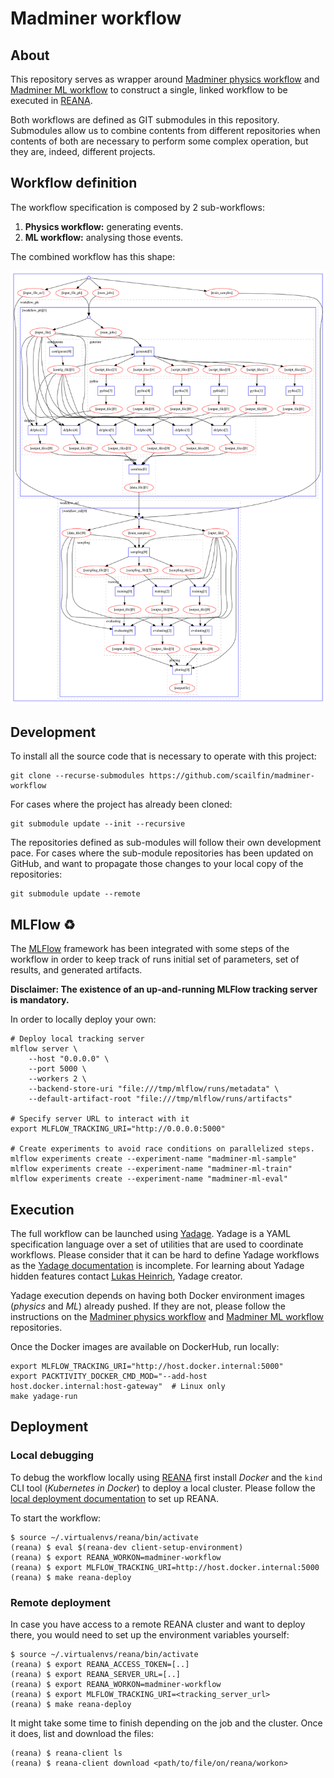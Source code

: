 # Madminer workflow


## About
This repository serves as wrapper around [Madminer physics workflow][madminer-workflow-ph]
and [Madminer ML workflow][madminer-workflow-ml] to construct a single, linked workflow
to be executed in [REANA][reana-website].

Both workflows are defined as GIT submodules in this repository. Submodules allow us
to combine contents from different repositories when contents of both are necessary
to perform some complex operation, but they are, indeed, different projects.


## Workflow definition
The workflow specification is composed by 2 sub-workflows:
1. **Physics workflow:** generating events.
2. **ML workflow:** analysing those events.

The combined workflow has this shape:

![image of the workflow](docs/images/workflow-all.png)


## Development
To install all the source code that is necessary to operate with this project:

```shell script
git clone --recurse-submodules https://github.com/scailfin/madminer-workflow
```

For cases where the project has already been cloned:

```shell script
git submodule update --init --recursive
```

The repositories defined as sub-modules will follow their own development pace.
For cases where the sub-module repositories has been updated on GitHub, and want
to propagate those changes to your local copy of the repositories:

```shell script
git submodule update --remote
```


## MLFlow ♻️
The [MLFlow][mlflow-website] framework has been integrated with some steps of the workflow
in order to keep track of runs initial set of parameters, set of results, and generated artifacts.

**Disclaimer: The existence of an up-and-running MLFlow tracking server is mandatory.**

In order to locally deploy your own:
```shell script
# Deploy local tracking server
mlflow server \                                                 
    --host "0.0.0.0" \
    --port 5000 \
    --workers 2 \
    --backend-store-uri "file:///tmp/mlflow/runs/metadata" \
    --default-artifact-root "file:///tmp/mlflow/runs/artifacts"

# Specify server URL to interact with it
export MLFLOW_TRACKING_URI="http://0.0.0.0:5000"

# Create experiments to avoid race conditions on parallelized steps.
mlflow experiments create --experiment-name "madminer-ml-sample"
mlflow experiments create --experiment-name "madminer-ml-train"
mlflow experiments create --experiment-name "madminer-ml-eval"
```


## Execution
The full workflow can be launched using [Yadage][yadage-repo]. Yadage is a YAML specification
language over a set of utilities that are used to coordinate workflows. Please consider that
it can be hard to define Yadage workflows as the [Yadage documentation][yadage-docs] is incomplete.
For learning about Yadage hidden features contact [Lukas Heinrich][lukas-profile], Yadage creator.

Yadage execution depends on having both Docker environment images (_physics_ and _ML_) already pushed.
If they are not, please follow the instructions on the [Madminer physics workflow][madminer-workflow-ph]
and [Madminer ML workflow][madminer-workflow-ml] repositories.

Once the Docker images are available on DockerHub, run locally:
```shell script
export MLFLOW_TRACKING_URI="http://host.docker.internal:5000"
export PACKTIVITY_DOCKER_CMD_MOD="--add-host host.docker.internal:host-gateway"  # Linux only
make yadage-run
```


## Deployment

### Local debugging
To debug the workflow locally using [REANA][reana-website] first install _Docker_
and the `kind` CLI tool (_Kubernetes in Docker_) to deploy a local cluster.
Please follow the [local deployment documentation][reana-deploy-docs] to set up REANA.

To start the workflow:
```shell script
$ source ~/.virtualenvs/reana/bin/activate
(reana) $ eval $(reana-dev client-setup-environment)
(reana) $ export REANA_WORKON=madminer-workflow
(reana) $ export MLFLOW_TRACKING_URI=http://host.docker.internal:5000
(reana) $ make reana-deploy
```

### Remote deployment
In case you have access to a remote REANA cluster and want to deploy there,
you would need to set up the environment variables yourself:

```shell script
$ source ~/.virtualenvs/reana/bin/activate
(reana) $ export REANA_ACCESS_TOKEN=[..]
(reana) $ export REANA_SERVER_URL=[..]
(reana) $ export REANA_WORKON=madminer-workflow
(reana) $ export MLFLOW_TRACKING_URI=<tracking_server_url>
(reana) $ make reana-deploy
```

It might take some time to finish depending on the job and the cluster.
Once it does, list and download the files:
```shell script
(reana) $ reana-client ls
(reana) $ reana-client download <path/to/file/on/reana/workon>
```


[lukas-profile]: https://github.com/lukasheinrich
[madminer-workflow-ml]: https://github.com/scailfin/madminer-workflow-ml
[madminer-workflow-ph]: https://github.com/scailfin/madminer-workflow-ph
[mlflow-website]: https://www.mlflow.org/
[reana-deploy-docs]: http://docs.reana.io/administration/deployment/deploying-locally/
[reana-website]: http://reanahub.io/
[yadage-repo]: https://github.com/yadage/yadage
[yadage-docs]: https://yadage.readthedocs.io/en/latest/
